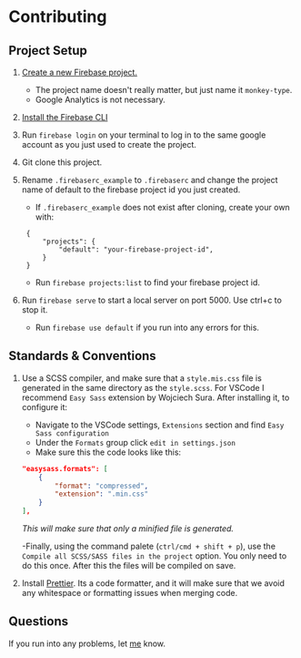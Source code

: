# Contributing

## Project Setup

1.  [Create a new Firebase project. ](https://console.firebase.google.com/u/0/)

    - The project name doesn't really matter, but just name it `monkey-type`.
    - Google Analytics is not necessary.

2.  [Install the Firebase CLI](https://firebase.google.com/docs/cli)
3.  Run `firebase login` on your terminal to log in to the same google account as you just used to create the project.
4.  Git clone this project.
5.  Rename `.firebaserc_example` to `.firebaserc` and change the project name of default to the firebase project id you just created.

    - If `.firebaserc_example` does not exist after cloning, create your own with:

    ```.firebaserc
     {
         "projects": {
             "default": "your-firebase-project-id",
         }
     }
    ```

    - Run `firebase projects:list` to find your firebase project id.

6.  Run `firebase serve` to start a local server on port 5000. Use ctrl+c to stop it.
    - Run `firebase use default` if you run into any errors for this.

## Standards & Conventions

1. Use a SCSS compiler, and make sure that a `style.mis.css` file is generated in the same directory as the `style.scss`. For VSCode I recommend `Easy Sass` extension by Wojciech Sura. After installing it, to configure it:

    - Navigate to the VSCode settings, `Extensions` section and find `Easy Sass configuration`
    - Under the `Formats` group click `edit in settings.json`
    - Make sure this the code looks like this:
    ```json
    "easysass.formats": [
        {
            "format": "compressed",
            "extension": ".min.css"
        }
    ],
    ```
    *This will make sure that only a minified file is generated.*

    -Finally, using the command palete (`ctrl/cmd + shift + p`), use the `Compile all SCSS/SASS files in the project` option. You only need to do this once. After this the files will be compiled on save.
    
2. Install [Prettier](https://prettier.io/docs/en/install.html). Its a code formatter, and it will make sure that we avoid any whitespace or formatting issues when merging code.

## Questions

If you run into any problems, let [me](https://github.com/Miodec) know.
